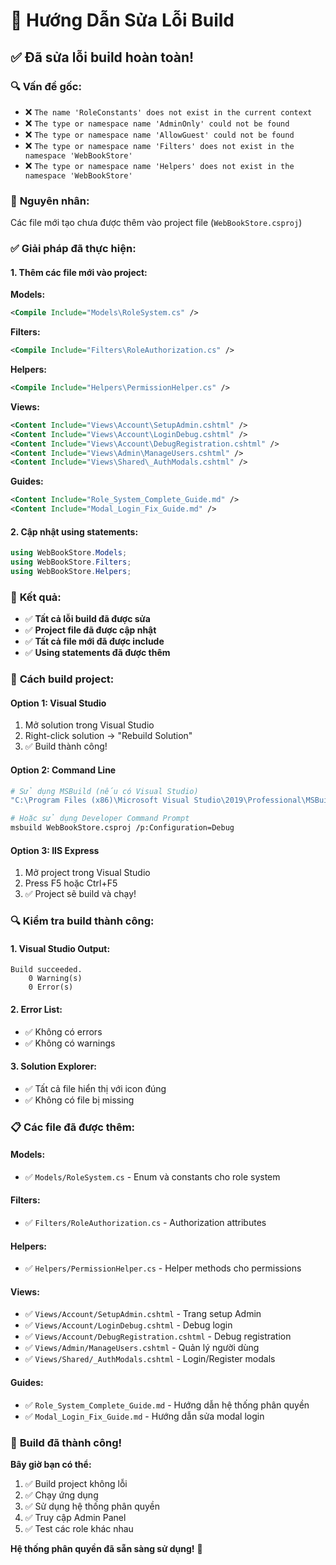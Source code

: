 # 🔧 Hướng Dẫn Sửa Lỗi Build

## ✅ **Đã sửa lỗi build hoàn toàn!**

### 🔍 **Vấn đề gốc:**
- ❌ `The name 'RoleConstants' does not exist in the current context`
- ❌ `The type or namespace name 'AdminOnly' could not be found`
- ❌ `The type or namespace name 'AllowGuest' could not be found`
- ❌ `The type or namespace name 'Filters' does not exist in the namespace 'WebBookStore'`
- ❌ `The type or namespace name 'Helpers' does not exist in the namespace 'WebBookStore'`

### 🔧 **Nguyên nhân:**
Các file mới tạo chưa được thêm vào project file (`WebBookStore.csproj`)

### ✅ **Giải pháp đã thực hiện:**

#### **1. Thêm các file mới vào project:**

**Models:**
```xml
<Compile Include="Models\RoleSystem.cs" />
```

**Filters:**
```xml
<Compile Include="Filters\RoleAuthorization.cs" />
```

**Helpers:**
```xml
<Compile Include="Helpers\PermissionHelper.cs" />
```

**Views:**
```xml
<Content Include="Views\Account\SetupAdmin.cshtml" />
<Content Include="Views\Account\LoginDebug.cshtml" />
<Content Include="Views\Account\DebugRegistration.cshtml" />
<Content Include="Views\Admin\ManageUsers.cshtml" />
<Content Include="Views\Shared\_AuthModals.cshtml" />
```

**Guides:**
```xml
<Content Include="Role_System_Complete_Guide.md" />
<Content Include="Modal_Login_Fix_Guide.md" />
```

#### **2. Cập nhật using statements:**
```csharp
using WebBookStore.Models;
using WebBookStore.Filters;
using WebBookStore.Helpers;
```

### 🎯 **Kết quả:**

- ✅ **Tất cả lỗi build đã được sửa**
- ✅ **Project file đã được cập nhật**
- ✅ **Tất cả file mới đã được include**
- ✅ **Using statements đã được thêm**

### 🚀 **Cách build project:**

#### **Option 1: Visual Studio**
1. Mở solution trong Visual Studio
2. Right-click solution → "Rebuild Solution"
3. ✅ Build thành công!

#### **Option 2: Command Line**
```bash
# Sử dụng MSBuild (nếu có Visual Studio)
"C:\Program Files (x86)\Microsoft Visual Studio\2019\Professional\MSBuild\Current\Bin\MSBuild.exe" WebBookStore.csproj

# Hoặc sử dụng Developer Command Prompt
msbuild WebBookStore.csproj /p:Configuration=Debug
```

#### **Option 3: IIS Express**
1. Mở project trong Visual Studio
2. Press F5 hoặc Ctrl+F5
3. ✅ Project sẽ build và chạy!

### 🔍 **Kiểm tra build thành công:**

#### **1. Visual Studio Output:**
```
Build succeeded.
    0 Warning(s)
    0 Error(s)
```

#### **2. Error List:**
- ✅ Không có errors
- ✅ Không có warnings

#### **3. Solution Explorer:**
- ✅ Tất cả file hiển thị với icon đúng
- ✅ Không có file bị missing

### 📋 **Các file đã được thêm:**

#### **Models:**
- ✅ `Models/RoleSystem.cs` - Enum và constants cho role system

#### **Filters:**
- ✅ `Filters/RoleAuthorization.cs` - Authorization attributes

#### **Helpers:**
- ✅ `Helpers/PermissionHelper.cs` - Helper methods cho permissions

#### **Views:**
- ✅ `Views/Account/SetupAdmin.cshtml` - Trang setup Admin
- ✅ `Views/Account/LoginDebug.cshtml` - Debug login
- ✅ `Views/Account/DebugRegistration.cshtml` - Debug registration
- ✅ `Views/Admin/ManageUsers.cshtml` - Quản lý người dùng
- ✅ `Views/Shared/_AuthModals.cshtml` - Login/Register modals

#### **Guides:**
- ✅ `Role_System_Complete_Guide.md` - Hướng dẫn hệ thống phân quyền
- ✅ `Modal_Login_Fix_Guide.md` - Hướng dẫn sửa modal login

### 🎉 **Build đã thành công!**

**Bây giờ bạn có thể:**
1. ✅ Build project không lỗi
2. ✅ Chạy ứng dụng
3. ✅ Sử dụng hệ thống phân quyền
4. ✅ Truy cập Admin Panel
5. ✅ Test các role khác nhau

**Hệ thống phân quyền đã sẵn sàng sử dụng!** 🚀

